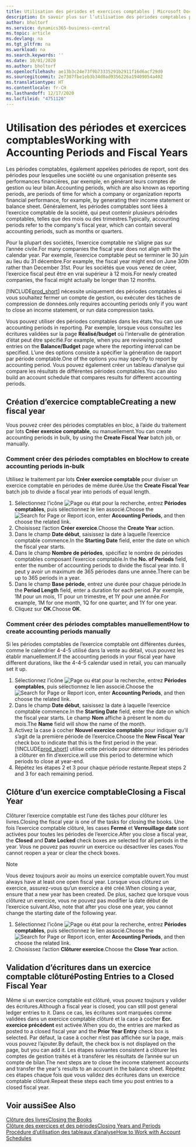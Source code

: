 ```yaml
---
title: Utilisation des périodes et exercices comptables | Microsoft Docs
description: En savoir plus sur l’utilisation des périodes comptables pour définir le moment où votre société fait état de ses performances financières.
author: bholtorf
ms.service: dynamics365-business-central
ms.topic: article
ms.devlang: na
ms.tgt_pltfrm: na
ms.workload: na
ms.search.keywords: ''
ms.date: 10/01/2020
ms.author: bholtorf
ms.openlocfilehash: ae13b3c24e73f9b73335291b2911f16d6acf29d0
ms.sourcegitcommit: 2e7307fbe1eb3b34d0ad9356226a19409054a402
ms.translationtype: HT
ms.contentlocale: fr-CH
ms.lasthandoff: 12/17/2020
ms.locfileid: "4751120"
---
```

# <a name="working-with-accounting-periods-and-fiscal-years"></a><span data-ttu-id="3fdbd-103">Utilisation des périodes et exercices comptables</span><span class="sxs-lookup"><span data-stu-id="3fdbd-103">Working with Accounting Periods and Fiscal Years</span></span>

<span data-ttu-id="3fdbd-104">Les périodes comptables, également appelées périodes de report, sont des périodes pour lesquelles une société ou une organisation présente ses performances financières, par exemple, en générant leurs comptes de gestion ou leur bilan.</span><span class="sxs-lookup"><span data-stu-id="3fdbd-104">Accounting periods, which are also known as reporting periods, are periods of time for which a company or organization reports financial performance, for example, by generating their income statement or balance sheet.</span></span> <span data-ttu-id="3fdbd-105">Généralement, les périodes comptables sont liées à l’exercice comptable de la société, qui peut contenir plusieurs périodes comptables, telles que des mois ou des trimestres.</span><span class="sxs-lookup"><span data-stu-id="3fdbd-105">Typically, accounting periods refer to the company's fiscal year, which can contain several accounting periods, such as months or quarters.</span></span>

<span data-ttu-id="3fdbd-106">Pour la plupart des sociétés, l’exercice comptable ne s’aligne pas sur l’année civile.</span><span class="sxs-lookup"><span data-stu-id="3fdbd-106">For many companies the fiscal year does not align with the calendar year.</span></span> <span data-ttu-id="3fdbd-107">Par exemple, l’exercice comptable peut se terminer le 30 juin au lieu du 31 décembre.</span><span class="sxs-lookup"><span data-stu-id="3fdbd-107">For example, the fiscal year might end on June 30th rather than December 31st.</span></span> <span data-ttu-id="3fdbd-108">Pour les sociétés que vous venez de créer, l’exercice fiscal peut être en vrai supérieur à 12 mois.</span><span class="sxs-lookup"><span data-stu-id="3fdbd-108">For newly created companies, the fiscal might actually be longer than 12 months.</span></span>  

[!INCLUDE[prod_short](includes/prod_short.md)] <span data-ttu-id="3fdbd-109">nécessite uniquement des périodes comptables si vous souhaitez fermer un compte de gestion, ou exécuter des tâches de compression de données.</span><span class="sxs-lookup"><span data-stu-id="3fdbd-109">only requires accounting periods only if you want to close an income statement, or run data compression tasks.</span></span> 

<span data-ttu-id="3fdbd-110">Vous pouvez utiliser des périodes comptables dans les états.</span><span class="sxs-lookup"><span data-stu-id="3fdbd-110">You can use accounting periods in reporting.</span></span> <span data-ttu-id="3fdbd-111">Par exemple, lorsque vous consultez les écritures validées sur la page **Réalisé/budget** où l’intervalle de génération d’état peut être spécifié.</span><span class="sxs-lookup"><span data-stu-id="3fdbd-111">For example, when you are reviewing posted entries on the **Balance/Budget** page where the reporting interval can be specified.</span></span> <span data-ttu-id="3fdbd-112">L’une des options consiste à spécifier la génération de rapport par période comptable.</span><span class="sxs-lookup"><span data-stu-id="3fdbd-112">One of the options you may specify to report by accounting period.</span></span> <span data-ttu-id="3fdbd-113">Vous pouvez également créer un tableau d’analyse qui compare les résultats de différentes périodes comptables.</span><span class="sxs-lookup"><span data-stu-id="3fdbd-113">You can also build an account schedule that compares results for different accounting periods.</span></span>

## <a name="creating-a-new-fiscal-year"></a><span data-ttu-id="3fdbd-114">Création d’exercice comptable</span><span class="sxs-lookup"><span data-stu-id="3fdbd-114">Creating a new fiscal year</span></span>

<span data-ttu-id="3fdbd-115">Vous pouvez créer des périodes comptables en bloc, à l’aide du traitement par lots **Créer exercice comptable**, ou manuellement.</span><span class="sxs-lookup"><span data-stu-id="3fdbd-115">You can create accounting periods in bulk, by using the **Create Fiscal Year** batch job, or manually.</span></span>

### <a name="how-to-create-accounting-periods-in-bulk"></a><span data-ttu-id="3fdbd-116">Comment créer des périodes comptables en bloc</span><span class="sxs-lookup"><span data-stu-id="3fdbd-116">How to create accounting periods in-bulk</span></span>

<span data-ttu-id="3fdbd-117">Utilisez le traitement par lots **Créer exercice comptable** pour diviser un exercice comptable en périodes de même durée.</span><span class="sxs-lookup"><span data-stu-id="3fdbd-117">Use the **Create Fiscal Year** batch job to divide a fiscal year into periods of equal length.</span></span>  

1. <span data-ttu-id="3fdbd-118">Sélectionnez l’icône ![Page ou état pour la recherche](media/ui-search/search_small.png "Icône Page ou état pour la recherche"), entrez **Périodes comptables**, puis sélectionnez le lien associé.</span><span class="sxs-lookup"><span data-stu-id="3fdbd-118">Choose the ![Search for Page or Report](media/ui-search/search_small.png "Search for Page or Report icon") icon, enter **Accounting Periods**, and then choose the related link.</span></span>  
2. <span data-ttu-id="3fdbd-119">Choisissez l’action **Créer exercice**.</span><span class="sxs-lookup"><span data-stu-id="3fdbd-119">Choose the **Create Year** action.</span></span>  <!--What about the Scheduling option? Should we mention that? There's also the Report Output Type field...-->
3. <span data-ttu-id="3fdbd-120">Dans le champ **Date début**, saisissez la date à laquelle l’exercice comptable commence.</span><span class="sxs-lookup"><span data-stu-id="3fdbd-120">In the **Starting Date** field, enter the date on which the fiscal year starts.</span></span>  
4. <span data-ttu-id="3fdbd-121">Dans le champ **Nombre de périodes**, spécifiez le nombre de périodes comptables composant l’exercice comptable.</span><span class="sxs-lookup"><span data-stu-id="3fdbd-121">In the **No. of Periods** field, enter the number of accounting periods to divide the fiscal year into.</span></span> <span data-ttu-id="3fdbd-122">Il peut y avoir un maximum de 365 périodes dans une année.</span><span class="sxs-lookup"><span data-stu-id="3fdbd-122">There can be up to 365 periods in a year.</span></span>  
5. <span data-ttu-id="3fdbd-123">Dans le champ **Base période**, entrez une durée pour chaque période.</span><span class="sxs-lookup"><span data-stu-id="3fdbd-123">In the **Period Length** field, enter a duration for each period.</span></span> <span data-ttu-id="3fdbd-124">Par exemple, 1M pour un mois, 1T pour un trimestre, et 1Y pour une année.</span><span class="sxs-lookup"><span data-stu-id="3fdbd-124">For example, 1M for one month, 1Q for one quarter, and 1Y for one year.</span></span>  
6. <span data-ttu-id="3fdbd-125">Cliquez sur **OK**.</span><span class="sxs-lookup"><span data-stu-id="3fdbd-125">Choose **OK**.</span></span>  

### <a name="how-to-create-accounting-periods-manually"></a><span data-ttu-id="3fdbd-126">Comment créer des périodes comptables manuellement</span><span class="sxs-lookup"><span data-stu-id="3fdbd-126">How to create accounting periods manually</span></span>

<span data-ttu-id="3fdbd-127">Si les périodes comptables de l’exercice comptable ont différentes durées, comme le calendrier 4-4-5 utilisé dans la vente au détail, vous pouvez les établir manuellement.</span><span class="sxs-lookup"><span data-stu-id="3fdbd-127">If the accounting periods in your fiscal year have different durations, like the 4-4-5 calendar used in retail, you can manually set it up.</span></span>  
  
1. <span data-ttu-id="3fdbd-128">Sélectionnez l’icône ![Page ou état pour la recherche](media/ui-search/search_small.png "Icône Page ou état pour la recherche"), entrez **Périodes comptables**, puis sélectionnez le lien associé.</span><span class="sxs-lookup"><span data-stu-id="3fdbd-128">Choose the ![Search for Page or Report](media/ui-search/search_small.png "Search for Page or Report icon") icon, enter **Accounting Periods**, and then choose the related link.</span></span>  
2. <span data-ttu-id="3fdbd-129">Dans le champ **Date début**, saisissez la date à laquelle l’exercice comptable commence.</span><span class="sxs-lookup"><span data-stu-id="3fdbd-129">In the **Starting Date** field, enter the date on which the fiscal year starts.</span></span> <span data-ttu-id="3fdbd-130">Le champ **Nom** affiche à présent le nom du mois.</span><span class="sxs-lookup"><span data-stu-id="3fdbd-130">The **Name** field will show the name of the month.</span></span>  
3. <span data-ttu-id="3fdbd-131">Activez la case à cocher **Nouvel exercice comptable** pour indiquer qu’il s’agit de la première période de l’exercice.</span><span class="sxs-lookup"><span data-stu-id="3fdbd-131">Choose the **New Fiscal Year** check box to indicate that this is the first period in the year.</span></span> [!INCLUDE[prod_short](includes/prod_short.md)] <span data-ttu-id="3fdbd-132">utilise cette période pour déterminer les périodes à clôturer en fin d’exercice.</span><span class="sxs-lookup"><span data-stu-id="3fdbd-132">will use this period to determine which periods to close at year-end.</span></span>
4. <span data-ttu-id="3fdbd-133">Répétez les étapes 2 et 3 pour chaque période restante.</span><span class="sxs-lookup"><span data-stu-id="3fdbd-133">Repeat steps 2 and 3 for each remaining period.</span></span>  

## <a name="closing-a-fiscal-year"></a><span data-ttu-id="3fdbd-134">Clôture d’un exercice comptable</span><span class="sxs-lookup"><span data-stu-id="3fdbd-134">Closing a Fiscal Year</span></span>

<span data-ttu-id="3fdbd-135">Clôturer l’exercice comptable est l’une des tâches pour clôturer les livres.</span><span class="sxs-lookup"><span data-stu-id="3fdbd-135">Closing the fiscal year is one of the tasks for closing the books.</span></span> <span data-ttu-id="3fdbd-136">Une fois l’exercice comptable clôturé, les cases **Fermé** et **Verrouillage date** sont activées pour toutes les périodes de l’exercice.</span><span class="sxs-lookup"><span data-stu-id="3fdbd-136">After you close a fiscal year, the **Closed** and **Date Locked** check boxes are selected for all periods in the year.</span></span> <span data-ttu-id="3fdbd-137">Vous ne pouvez pas rouvrir un exercice ou désactiver les cases.</span><span class="sxs-lookup"><span data-stu-id="3fdbd-137">You cannot reopen a year or clear the check boxes.</span></span>

> [!NOTE]  
> <span data-ttu-id="3fdbd-138">Vous devez toujours avoir au moins un exercice comptable ouvert.</span><span class="sxs-lookup"><span data-stu-id="3fdbd-138">You must always have at least one open fiscal year.</span></span> <span data-ttu-id="3fdbd-139">Lorsque vous clôturez un exercice, assurez-vous qu’un exercice a été créé.</span><span class="sxs-lookup"><span data-stu-id="3fdbd-139">When closing a year, ensure that a new year has been created.</span></span> <span data-ttu-id="3fdbd-140">De plus, sachez que lorsque vous clôturez un exercice, vous ne pouvez pas modifier la date début de l’exercice suivant.</span><span class="sxs-lookup"><span data-stu-id="3fdbd-140">Also, note that after you close one year, you cannot change the starting date of the following year.</span></span>

1. <span data-ttu-id="3fdbd-141">Sélectionnez l’icône ![Page ou état pour la recherche](media/ui-search/search_small.png "Icône Page ou état pour la recherche"), entrez **Périodes comptables**, puis sélectionnez le lien associé.</span><span class="sxs-lookup"><span data-stu-id="3fdbd-141">Choose the ![Search for Page or Report](media/ui-search/search_small.png "Search for Page or Report icon") icon, enter **Accounting Periods**, and then choose the related link.</span></span>  
2. <span data-ttu-id="3fdbd-142">Choisissez l’action **Clôturer exercice**.</span><span class="sxs-lookup"><span data-stu-id="3fdbd-142">Choose the **Close Year** action.</span></span>  

## <a name="posting-entries-to-a-closed-fiscal-year"></a><span data-ttu-id="3fdbd-143">Validation d’écritures dans un exercice comptable clôturé</span><span class="sxs-lookup"><span data-stu-id="3fdbd-143">Posting Entries to a Closed Fiscal Year</span></span>

<span data-ttu-id="3fdbd-144">Même si un exercice comptable est clôturé, vous pouvez toujours y valider des écritures.</span><span class="sxs-lookup"><span data-stu-id="3fdbd-144">Although a fiscal year is closed, you can still post general ledger entries to it.</span></span> <span data-ttu-id="3fdbd-145">Dans ce cas, les écritures sont marquées comme validées dans un exercice comptable clôturé et la case à cocher **Ecr. exercice précédent** est activée.</span><span class="sxs-lookup"><span data-stu-id="3fdbd-145">When you do, the entries are marked as posted to a closed fiscal year and the **Prior Year Entry** check box is selected.</span></span> <span data-ttu-id="3fdbd-146">Par défaut, la case à cocher n’est pas affichée sur la page, mais vous pouvez l’ajouter.</span><span class="sxs-lookup"><span data-stu-id="3fdbd-146">By default, the check box is not displayed on the page, but you can add it.</span></span> <span data-ttu-id="3fdbd-147">Les étapes suivantes consistent à clôturer les comptes de gestion traités et à transférer les résultats de l’année sur un compte de bilan.</span><span class="sxs-lookup"><span data-stu-id="3fdbd-147">The next steps are to close the income statement accounts and transfer the year's results to an account in the balance sheet.</span></span> <span data-ttu-id="3fdbd-148">Répétez ces étapes chaque fois que vous validez des écritures dans un exercice comptable clôturé.</span><span class="sxs-lookup"><span data-stu-id="3fdbd-148">Repeat these steps each time you post entries to a closed fiscal year.</span></span>

## <a name="see-also"></a><span data-ttu-id="3fdbd-149">Voir aussi</span><span class="sxs-lookup"><span data-stu-id="3fdbd-149">See Also</span></span>

[<span data-ttu-id="3fdbd-150">Clôture des livres</span><span class="sxs-lookup"><span data-stu-id="3fdbd-150">Closing the Books</span></span>](year-close-books.md)  
[<span data-ttu-id="3fdbd-151">Clôture des exercices et des périodes</span><span class="sxs-lookup"><span data-stu-id="3fdbd-151">Closing Years and Periods</span></span>](year-close-years-periods.md)  
[<span data-ttu-id="3fdbd-152">Procédure d’utilisation des tableaux d’analyse</span><span class="sxs-lookup"><span data-stu-id="3fdbd-152">How to Work with Account Schedules</span></span>](bi-how-work-account-schedule.md)  

